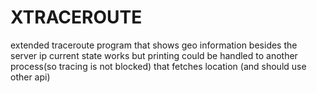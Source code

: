 # XTRACEROUTE

extended traceroute program that shows geo information besides the server ip
current state works but printing could be handled to another process(so tracing is not blocked) that fetches location (and should use other api)